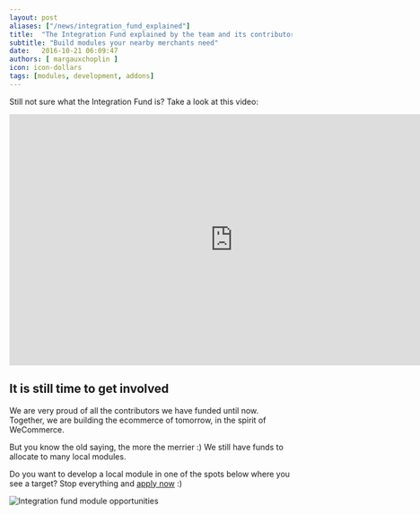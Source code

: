 ```yaml
---
layout: post
aliases: ["/news/integration_fund_explained"]
title:  "The Integration Fund explained by the team and its contributors"
subtitle: "Build modules your nearby merchants need"
date:   2016-10-21 06:09:47
authors: [ margauxchoplin ]
icon: icon-dollars
tags: [modules, development, addons]
---
```


Still not sure what the Integration Fund is? Take a look at this video:

<iframe width="796" height="448" src="https://www.youtube.com/embed/6Pf_jkYQlL0" frameborder="0" allowfullscreen></iframe>

## It is still time to get involved

We are very proud of all the contributors we have funded until now. Together, we are building the ecommerce of tomorrow, in the spirit of WeCommerce.

But you know the old saying, the more the merrier :) We still have funds to allocate to many local modules.

Do you want to develop a local module in one of the spots below where you see a target? Stop everything and [apply now](https://addons.prestashop.com/en/integration-fund) :)

![Integration fund module opportunities](/assets/images/2016/10/Build_integration_fund_opportunities.png)
